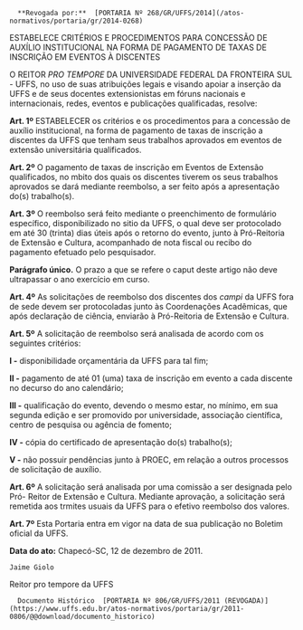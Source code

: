      **Revogada por:**  [PORTARIA Nº 268/GR/UFFS/2014](/atos-normativos/portaria/gr/2014-0268) 

   ESTABELECE CRITÉRIOS E PROCEDIMENTOS PARA CONCESSÃO DE AUXÍLIO INSTITUCIONAL NA FORMA DE PAGAMENTO DE TAXAS DE INSCRIÇÃO EM EVENTOS À DISCENTES  

O REITOR  *PRO TEMPORE*  DA UNIVERSIDADE FEDERAL DA FRONTEIRA SUL - UFFS, no uso de suas atribuições legais e visando apoiar a inserção da UFFS e de seus docentes extensionistas em fóruns nacionais e internacionais, redes, eventos e publicações qualificadas, resolve:

  **Art. 1º**  ESTABELECER os critérios e os procedimentos para a concessão de auxílio institucional, na forma de pagamento de taxas de inscrição a discentes da UFFS que tenham seus trabalhos aprovados em eventos de extensão universitária qualificados.

  **Art. 2º**  O pagamento de taxas de inscrição em Eventos de Extensão qualificados, no mbito dos quais os discentes tiverem os seus trabalhos aprovados se dará mediante reembolso, a ser feito após a apresentação do(s) trabalho(s).

  **Art. 3º**  O reembolso será feito mediante o preenchimento de formulário específico, disponibilizado no sitio da UFFS, o qual deve ser protocolado em até 30 (trinta) dias úteis após o retorno do evento, junto à Pró-Reitoria de Extensão e Cultura, acompanhado de nota fiscal ou recibo do pagamento efetuado pelo pesquisador.

  **Parágrafo único.**  O prazo a que se refere o caput deste artigo não deve ultrapassar o ano exercício em curso.

  **Art. 4º**  As solicitações de reembolso dos discentes dos  *campi*  da UFFS fora de sede devem ser protocoladas junto às Coordenações Acadêmicas, que após declaração de ciência, enviarão à Pró-Reitoria de Extensão e Cultura.

  **Art. 5º**  A solicitação de reembolso será analisada de acordo com os seguintes critérios:

  **I -**  disponibilidade orçamentária da UFFS para tal fim;

  **II -**  pagamento de até 01 (uma) taxa de inscrição em evento a cada discente no decurso do ano calendário;

  **III -**  qualificação do evento, devendo o mesmo estar, no mínimo, em sua segunda edição e ser promovido por universidade, associação científica, centro de pesquisa ou agência de fomento;

  **IV -**  cópia do certificado de apresentação do(s) trabalho(s);

  **V -**  não possuir pendências junto à PROEC, em relação a outros processos de solicitação de auxílio.

  **Art. 6º**  A solicitação será analisada por uma comissão a ser designada pelo Pró- Reitor de Extensão e Cultura. Mediante aprovação, a solicitação será remetida aos trmites usuais da UFFS para o efetivo reembolso dos valores.

  **Art. 7º**  Esta Portaria entra em vigor na data de sua publicação no Boletim oficial da UFFS.

  

   **Data do ato:** Chapecó-SC, 12 de dezembro de 2011.   
 

    Jaime Giolo   
 Reitor pro tempore da UFFS 

      Documento Histórico  [PORTARIA Nº 806/GR/UFFS/2011 (REVOGADA)](https://www.uffs.edu.br/atos-normativos/portaria/gr/2011-0806/@@download/documento_historico)     
      